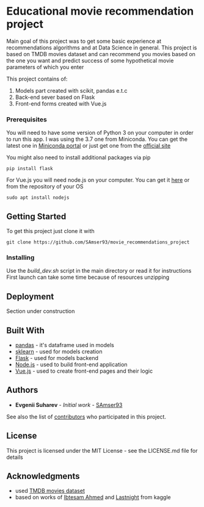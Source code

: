 # Educational movie recommendation project

Main goal of this project was to get some basic experience at recommendations algorithms and at Data Science in general.
This project is based on TMDB movies dataset and can recommend you movies based on the one you want and predict success
of some hypothetical movie parameters of which you enter

This project contains of:
1) Models part created with scikit, pandas e.t.c
2) Back-end sever based on Flask
3) Front-end forms created with Vue.js

### Prerequisites

You will need to have some version of Python 3 on your computer in order to run this app. I was using the 3.7 one from 
Miniconda. You can get the latest one in [Miniconda portal](https://docs.conda.io/en/latest/miniconda.html) or  just get 
one from the [official site](https://www.python.org/downloads/release/python-376/)

You might also need to install additional packages via pip

```
pip install flask
```

For Vue.js you will need node.js on your computer. You can get it [here](https://nodejs.org/en/) or from 
the repository of your OS

```
sudo apt install nodejs
```

## Getting Started

To get this project just clone it with
```
git clone https://github.com/SAmser93/movie_recommendations_project
```

### Installing

Use the _build_dev.sh_ script in the main directory or read it for instructions
First launch can take some time because of resources unzipping

## Deployment

Section under construction

## Built With

* [pandas](https://pandas.pydata.org/) - it's dataframe used in models
* [sklearn](https://scikit-learn.org/stable/) - used for models creation
* [Flask](https://www.palletsprojects.com/p/flask/) - used for models backend
* [Node.js](https://nodejs.org/en/) - used to build front-end application
* [Vue.js](https://vuejs.org/) - used to create front-end pages and their logic

## Authors

* **Evgenii Suharev** - *Initial work* - [SAmser93](https://github.com/SAmser93)

See also the list of [contributors](https://github.com/SAmser93/movie_recommendations_project/graphs/contributors) who participated in this project.

## License

This project is licensed under the MIT License - see the LICENSE.md file for details

## Acknowledgments

- used [TMDB movies dataset](https://www.kaggle.com/tmdb/tmdb-movie-metadata)
- based on works of [Ibtesam Ahmed](https://www.kaggle.com/ibtesama/getting-started-with-a-movie-recommendation-system) 
    and [Lastnight](https://www.kaggle.com/tanetboss/beginner-binary-classification-for-nice-movie) from kaggle

